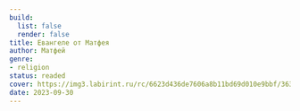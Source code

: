 ```yaml
---
build:
  list: false
  render: false
title: Евангеле от Матфея
author: Матфей
genre:
- religion
status: readed
cover: https://img3.labirint.ru/rc/6623d436de7606a8b11bd69d010e9bbf/363x561q80/books54/539911/cover.jpg?1563940115
date: 2023-09-30
---
```


